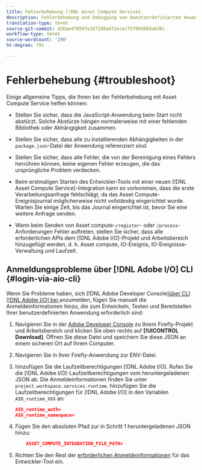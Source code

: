```yaml
---
title: Fehlerbehebung [!DNL Asset Compute Service].
description: Fehlerbehebung und Debugging von benutzerdefinierten Anwendungen mit  [!DNL Asset Compute Service].
translation-type: tm+mt
source-git-commit: d26ae470507e187249a472ececf5f08d803a636c
workflow-type: tm+mt
source-wordcount: '290'
ht-degree: 79%

---
```



# Fehlerbehebung {#troubleshoot}

Einige allgemeine Tipps, die Ihnen bei der Fehlerbehebung mit Asset Compute Service helfen können:

* Stellen Sie sicher, dass die JavaScript-Anwendung beim Start nicht abstürzt. Solche Abstürze hängen normalerweise mit einer fehlenden Bibliothek oder Abhängigkeit zusammen.
* Stellen Sie sicher, dass alle zu installierenden Abhängigkeiten in der `package.json`-Datei der Anwendung referenziert sind.
* Stellen Sie sicher, dass alle Fehler, die von der Bereinigung eines Fehlers herrühren können, keine eigenen Fehler erzeugen, die das ursprüngliche Problem verdecken.

* Beim erstmaligen Starten des Entwickler-Tools mit einer neuen [!DNL Asset Compute Service]-Integration kann es vorkommen, dass die erste Verarbeitungsanfrage fehlschlägt, da das Asset Compute-Ereignisjournal möglicherweise nicht vollständig eingerichtet wurde. Warten Sie einige Zeit, bis das Journal eingerichtet ist, bevor Sie eine weitere Anfrage senden.
* Wenn beim Senden von Asset compute-`/register`- oder `/process`-Anforderungen Fehler auftreten, stellen Sie sicher, dass alle erforderlichen APIs dem [!DNL Adobe I/O]-Projekt und Arbeitsbereich hinzugefügt werden, d. h. Asset compute, IO-Ereignis, IO-Ereignisse-Verwaltung und Laufzeit.

## Anmeldungsprobleme über [!DNL Adobe I/O] CLI {#login-via-aio-cli}

Wenn Sie Probleme haben, sich [!DNL Adobe Developer Console][über CLI [!DNL Adobe I/O]  bei ](https://github.com/AdobeDocs/project-firefly/blob/master/getting_started/first_app.md#3-signing-in-from-cli) anzumelden, fügen Sie manuell die Anmeldeinformationen hinzu, die zum Entwickeln, Testen und Bereitstellen Ihrer benutzerdefinierten Anwendung erforderlich sind:

1. Navigieren Sie in der [Adobe Developer Console](https://console.adobe.io/) zu Ihrem Firefly-Projekt und Arbeitsbereich und klicken Sie oben rechts auf **[!UICONTROL Download]**. Öffnen Sie diese Datei und speichern Sie diese JSON an einem sicheren Ort auf Ihrem Computer.

1. Navigieren Sie in Ihrer Firefly-Anwendung zur ENV-Datei.

1. hinzufügen Sie die Laufzeitberechtigungen [!DNL Adobe I/O]. Rufen Sie die [!DNL Adobe I/O]-Laufzeitberechtigungen vom heruntergeladenen JSON ab. Die Anmeldeinformationen finden Sie unter `project.workspace.services.runtime`. hinzufügen Sie die Laufzeitberechtigungen für [!DNL Adobe I/O] in den Variablen `AIO_runtime_XXX` an:

   ```json
   AIO_runtime_auth=
   AIO_runtime_namespace=
   ```

1. Fügen Sie den absoluten Pfad zur in Schritt 1 heruntergeladenen JSON hinzu:

   ```json
       ASSET_COMPUTE_INTEGRATION_FILE_PATH=
   ```

1. Richten Sie den Rest der [erforderlichen Anmeldeinformationen](develop-custom-application.md) für das Entwickler-Tool ein.

<!-- TBD for later:
Add any best practices for developers in this section:
* Any items to take care of when creating projects.
* Any naming conventions, reserved keywords, etc.?
* Any terms that can become a source of confusion later based on our OOTB naming.

* If required, add limitations for custom applications and spin those off as best practices.
* Do NOT borrow any content from https://git.corp.adobe.com/nui/nui/blob/master/doc/worker_api.md. It is outdated and irrelevant for 3rd party custom applications.
-->

